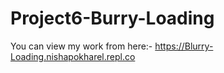 # Project6-Burry-Loading

You can view my work from here:- https://Blurry-Loading.nishapokharel.repl.co
